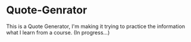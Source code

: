 # Quote-Genrator
This is a Quote Generator, I'm making it trying to practice the information what I learn from a course. (In progress...)

